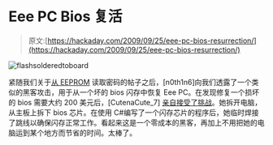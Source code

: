 # Eee PC Bios 复活

> 原文:[https://hackaday.com/2009/09/25/eee-pc-bios-resurrection/](https://hackaday.com/2009/09/25/eee-pc-bios-resurrection/)

![flashsolderedtoboard](../Images/763d7ece4d792f3dbc870f8e3e702773.png "flashsolderedtoboard")

紧随我们关于[从 EEPROM](http://hackaday.com/2009/09/24/steal-the-administrator-password-from-an-eeprom/) 读取密码的帖子之后，[n0th1n6]向我们透露了一个类似的黑客攻击，用于从一个坏的 bios 闪存中恢复 Eee PC。在发现修复一个损坏的 bios 需要大约 200 美元后，[CutenaCute_7] [亲自接受了挑战](http://www.electronicslab.ph/forum/index.php?topic=11287.0)。她拆开电脑，从主板上拆下 bios 芯片。在使用 C#编写了一个闪存芯片的程序后，她临时焊接了跳线以确保闪存正常工作。看起来这是一个零成本的黑客，再加上不用把她的电脑运到某个地方而节省的时间。太棒了。